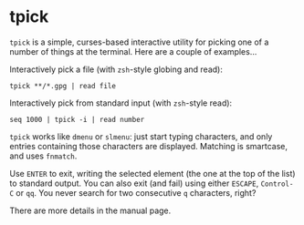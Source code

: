 tpick
=====

`tpick` is a simple, curses-based interactive utility for picking one of a
number of things at the terminal.  Here are a couple of examples...

Interactively pick a file (with `zsh`-style globing and read):

    tpick **/*.gpg | read file

Interactively pick from standard input (with `zsh`-style read):

    seq 1000 | tpick -i | read number

`tpick` works like `dmenu` or `slmenu`: just start typing characters, and only entries containing those characters are displayed.  Matching is smartcase, and uses `fnmatch`.

Use `ENTER` to exit, writing the selected element (the one at the top of the list) to standard output.  You can also exit (and fail) using either `ESCAPE`, `Control-C` or `qq`.  You never search for two consecutive `q` characters, right?

There are more details in the manual page.
